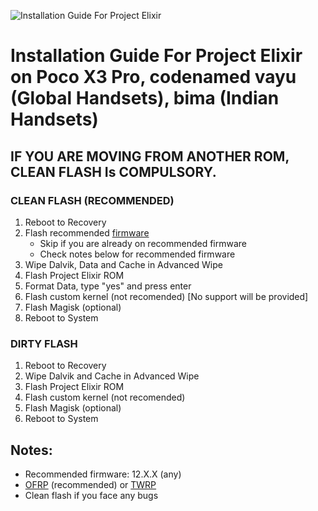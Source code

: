 ![Installation Guide For Project Elixir](https://i.imgur.com/3UmK6nS.png "Installation")

# Installation Guide For Project Elixir on Poco X3 Pro, codenamed vayu (Global Handsets), bima (Indian Handsets)

## IF YOU ARE MOVING FROM ANOTHER ROM, CLEAN FLASH Is COMPULSORY.

### CLEAN FLASH (RECOMMENDED)
1. Reboot to Recovery
2. Flash recommended [firmware](https://xiaomifirmwareupdater.com/firmware/vayu/)
    - Skip if you are already on recommended firmware
    - Check notes below for recommended firmware
3. Wipe Dalvik, Data and Cache in Advanced Wipe
4. Flash Project Elixir ROM
5. Format Data, type "yes" and press enter
6. Flash custom kernel (not recomended) [No support will be provided]
7. Flash Magisk (optional)
8. Reboot to System

### DIRTY FLASH
1. Reboot to Recovery
2. Wipe Dalvik and Cache in Advanced Wipe
3. Flash Project Elixir ROM
4. Flash custom kernel (not recomended)
5. Flash Magisk (optional)
6. Reboot to System

## Notes: 
- Recommended firmware: 12.X.X (any)
- [OFRP](https://orangefox.download/device/vayu) (recommended) or [TWRP](https://eu.dl.twrp.me/vayu/)
- Clean flash if you face any bugs
